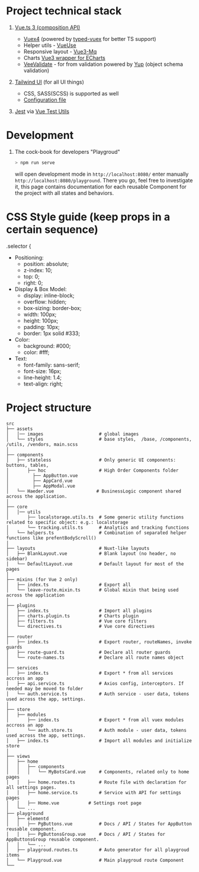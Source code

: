 # Project technical stack
  1. [Vue.ts 3 (composition API)](https://v3.vuejs.org/)
      - [Vuex4](https://next.vuex.vuejs.org/) (powered by [typed-vuex](https://typed-vuex.roe.dev/getting-started/getting-started-vue) for better TS support)
      - Helper utils - [VueUse](https://vueuse.org/)
      - Responsive layout - [Vue3-Mq](https://github.com/craigrileyuk/vue3-mq#readme)
      - Charts [Vue3 wrapper for ECharts](https://github.com/ecomfe/vue-echarts)
      - [VeeValidate](https://vee-validate.logaretm.com/v4/) - for from validation powered by [Yup](https://github.com/jquense/yup) (object schema validation)

  2. [Tailwind UI](https://tailwindcss.com/) (for all UI things)
      - CSS, SASS(SCSS) is supported as well
      - [Configuration file](https://github.com/upbots/front/blob/develop/tailwind.config.js)

  3. [Jest](https://jestjs.io/) via [Vue Test Utils](https://next.vue-test-utils.vuejs.org/)

# Development
  1. The cock-book for developers "Playgroud"
      ```bash
      > npm run serve
      ```
      will open development mode in `http://localhost:8080/` enter manually `http://localhost:8080/playground`. There you go, feel free to investigate it, this page contains documentation for each reusable Component for the project with all states and behaviors.

# CSS Style guide (keep props in a certain sequence)
.selector {
- Positioning:
  - position: absolute;
  - z-index: 10;
  - top: 0;
  - right: 0;
- Display & Box Model:
  - display: inline-block;
  - overflow: hidden;
  - box-sizing: border-box;
  - width: 100px;
  - height: 100px;
  - padding: 10px;
  - border: 1px solid #333;
- Color:
  - background: #000;
  - color: #fff;
- Text:
  - font-family: sans-serif;
  - font-size: 16px;
  - line-height: 1.4;
  - text-align: right;



# Project structure

    src
    ├── assets
    │   │── images                     # global images 
    │   └── styles                     # base styles,  /base, /components, /utils, /vendors, main.scss
    │ 
    ├── components
    │   ├── stateless                  # Only generic UI components: buttons, tables, 
    │       ├── hoc                    # High Order Components folder
    │         ├── AppButton.vue
    │         ├── AppCard.vue
    │         ├── AppModal.vue
    │   └── Haeder.vue                # BusinessLogic component shared across the application.
    │
    ├── core 
    │   │── utils  
    │       ├── localstorage.utils.ts  # Some generic utility functions related to specific object: e.g.: localstorage
    │       └── tracking.utils.ts      # Analytics and tracking functions
    │   └── helpers.ts                 # Combination of separated helper functions like prefentBodyScroll()
    │  
    ├── layouts                        # Nuxt-like layouts
    │   ├── BlankLayout.vue            # Blank layout (no header, no sidebar)
    │   └── DefaultLayout.vue          # Default layout for most of the pages
    │   
    ├── mixins (for Vue 2 only)                         
    │   ├── index.ts                   # Export all 
    │   └── leave-route.mixin.ts       # Global mixin that being used across the application
    │ 
    ├── plugins                    
    │   ├── index.ts                   # Import all plugins
    │   ├── charts.plugin.ts           # Charts plugin
    │   ├── filters.ts                 # Vue core filters
    │   └── directives.ts              # Vue core directives
    │ 
    ├── router         
    │   ├── index.ts                   # Export router, routeNames, invoke guards
    │   ├── route-guard.ts             # Declare all router guards
    │   └── route-names.ts             # Declare all route names object
    │ 
    ├── services     
    │   ├── index.ts                   # Export * from all services accross an app
    │   ├── api.service.ts             # Axios config, interceptors. If needed may be moved to folder
    │   └── auth.service.ts            # Auth service - user data, tokens used across the app, settings.
    │ 
    ├── store
    │   ├── modules                        
    │       ├── index.ts               # Export * from all vuex modules accross an app
    │       └── auth.store.ts          # Auth module - user data, tokens used across the app, settings.
    │   ├── index.ts                   # Import all modules and initialize store
    │ 
    ├── views
    │   ├── home     
    │   │   ├── components  
    │   │   │   └── MyBotsCard.vue     # Components, related only to home pages        
    │   │   ├── home.routes.ts         # Route file with declaration for all settings pages.
    │   │   ├── home.service.ts        # Service with API for settings pages 
    │   │   ├── Home.vue           # Settings root page
    │   └── ...
    ├── playground
    │   ├── elementd           
    │   │   ├── PgButtons.vue          # Docs / API / States for AppButton reusable component.
    │   │   ├── PgButtonsGroup.vue     # Docs / API / States for AppButtonsGroup reusable component.
    │   │   └── ...
    │   ├── playgroud.routes.ts        # Auto generator for all playgroud items
    │   └── Playgroud.vue              # Main playgroud route Component       
    └──